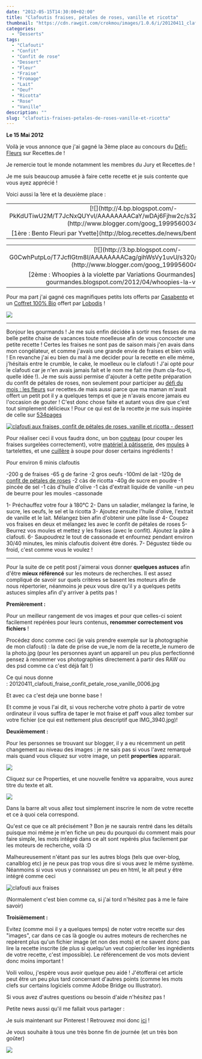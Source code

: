 ```yaml
---
date: "2012-05-15T14:30:00+02:00"
title: "Clafoutis fraises, pétales de roses, vanille et ricotta"
thumbnail: "https://cdn.rawgit.com/crokmou/images/1.0.6/i/20120411_clafouti_fraise_confit_petale_rose_vanille_0006.jpg"
categories:
  - "Desserts"
tags:
  - "Clafouti"
  - "Confit"
  - "Confit de rose"
  - "Dessert"
  - "Fleur"
  - "Fraise"
  - "Fromage"
  - "Lait"
  - "Oeuf"
  - "Ricotta"
  - "Rose"
  - "Vanille"
description: ""
slug: "clafoutis-fraises-petales-de-roses-vanille-et-ricotta"
---
```


**Le 15 Mai 2012**

Voilà je vous annonce que j'ai gagné la 3ème place au concours du [Défi-Fleurs](http://recettes.de/defi-fleurs) sur Recettes.de !

Je remercie tout le monde notamment les membres du Jury et Recettes.de !

Je me suis beaucoup amusée à faire cette recette et je suis contente que vous ayez apprécié !

Voici aussi la 1ère et la deuxième place :

<table style="margin-left: auto; margin-right: auto; text-align: center;" cellspacing="0" cellpadding="0" align="center">

<tbody>

<tr>

<td style="text-align: center;">[![](http://4.bp.blogspot.com/-PkKdUTiwU2M/T7JcNxQUYvI/AAAAAAAACaY/wDAj6Fjhw2c/s320/P1290062_t.jpeg)](http://www.blogger.com/goog_1999560034)</td>

</tr>

<tr>

<td style="text-align: center;">[1ère : Bento Fleuri par Yvette](http://blog.recettes.de/news/bento-fleuri-par-yvette)</td>

</tr>

</tbody>

</table>

<table style="margin-left: auto; margin-right: auto; text-align: center;" cellspacing="0" cellpadding="0" align="center">

<tbody>

<tr>

<td style="text-align: center;">[![](http://3.bp.blogspot.com/-G0CwhPutpLo/T7JcfIGtm8I/AAAAAAAACag/gihWsVy1uvU/s320/whoopie_violette_4.jpg)](http://www.blogger.com/goog_1999560042)</td>

</tr>

<tr>

<td style="text-align: center;">[2ème : Whoopies à la violette par Variations Gourmandes](http://variations-gourmandes.blogspot.com/2012/04/whoopies-la-violette.html)</td>

</tr>

</tbody>

</table>

Pour ma part j'ai gagné ces magnifiques petits lots offerts par [Casabento](http://casabento.com/shop/fr/) et un [Coffret 100% Bio](http://www.lobodis.com/coffret-100-bio-cafe44.php) offert par [Lobodis](http://www.lobodis.com/) !

[![](http://3.bp.blogspot.com/-0qw6Tw__Mdo/T7JdGdhoqXI/AAAAAAAACao/lmdY2ebqhLk/s640/2012-05-15+15.40.44.png)](http://3.bp.blogspot.com/-0qw6Tw__Mdo/T7JdGdhoqXI/AAAAAAAACao/lmdY2ebqhLk/s1600/2012-05-15+15.40.44.png)

__________

Bonjour les gourmands ! Je me suis enfin décidée à sortir mes fesses de ma belle petite chaise de vacances toute moelleuse afin de vous concocter une petite recette ! Certes les fraises ne sont pas de saison mais j'en avais dans mon congélateur, et comme j'avais une grande envie de fraises et bien voilà ! En revanche j'ai eu bien du mal à me decider pour la recette en elle même, j'hésitais entre le crumble, le cake, le moelleux ou le clafouti ! J'ai opté pour le clafouti car je n'en avais jamais fait et le nom me fait rire (hum cla-fou-ti, quelle idée !). Je me suis aussi permise d'ajouter à cette petite préparation du confit de pétales de roses, non seulement pour participer au [défi du mois : les fleurs](http://recettes.de/defi-fleurs) sur recettes.de mais aussi parce que ma maman m'avait offert un petit pot il y a quelques temps et que je n'avais encore jamais eu l'occasion de gouter ! C'est donc chose faite et autant vous dire que c'est tout simplement délicieux ! Pour ce qui est de la recette je me suis inspirée de celle sur [534pages](http://534pages.com/2010/06/24/un-clafouti-vanille-fraises-a-la-ricotta-pour-reflechir-encore/)

[![clafouti aux fraises, confit de pétales de roses, vanille et ricotta - dessert](http://3.bp.blogspot.com/-QuJcetB5tFs/T4WNt-dRgaI/AAAAAAAACFM/QB8-aeZkhxA/s1600/20120411_clafouti_fraise_confit_petale_rose_vanille_0010.jpg)](http://3.bp.blogspot.com/-QuJcetB5tFs/T4WNt-dRgaI/AAAAAAAACFM/QB8-aeZkhxA/s1600/20120411_clafouti_fraise_confit_petale_rose_vanille_0010.jpg)

Pour réaliser ceci il vous faudra donc, un bon [couteau](http://www.rueducommerce.fr/m/pl/malid:12468606) (pour couper les fraises surgelées correctement), votre [matériel à pâtisserie](http://www.rueducommerce.fr/m/pl/malid:12468606), des [moules](http://www.rueducommerce.fr/m/pl/malid:5325292) à tartelettes, et une [cuillère](http://www.rueducommerce.fr/m/pl/malid:43774626) à soupe pour doser certains ingrédients !

<div>Pour environ 6 minis clafoutis

-200 g de fraises -65 g de farine -2 gros oeufs -100ml de lait -120g de [confit de pétales de roses](http://www.tastodeprovence.com/p-confit-de-petales-de-roses,147_fr.html) -2 càs de ricotta -40g de sucre en poudre -1 pincée de sel -1 càs d'huile d'olive -1 càs d'extrait liquide de vanille -un peu de beurre pour les moules -cassonade

1- Préchauffez votre four à 180°C 2- Dans un saladier, mélangez la farine, le sucre, les oeufs, le sel et la ricotta 3- Ajoutez ensuite l'huile d'olive, l'extrait de vanille et le lait. Mélangez bien afin d'obtenir une pâte lisse 4- Coupez vos fraises en deux et mélangez les avec le confit de pétales de roses 5- Beurrez vos moules et mettez y les fraises (avec le confit). Ajoutez la pâte à clafouti. 6- Saupoudrez le tout de cassonade et enfournez pendant environ 30/40 minutes, les minis clafoutis doivent être dorés. 7- Dégustez tiède ou froid, c'est comme vous le voulez !

__________

Pour la suite de ce petit post j'aimerai vous donner **quelques astuces** afin d'être **mieux référencé** sur les moteurs de recherches. Il est assez compliqué de savoir sur quels critères se basent les moteurs afin de nous répertorier, néanmoins je peux vous dire qu'il y a quelques petits astuces simples afin d'y arriver à petits pas !

**Premièrement :**

Pour un meilleur rangement de vos images et pour que celles-ci soient facilement repérées pour leurs contenus, **renommer correctement vos fichiers** !

Procédez donc comme ceci (je vais prendre exemple sur la photographie de mon clafouti) : la date de prise de vue_le nom de la recette_le numero de la photo.jpg (pour les personnes ayant un appareil un peu plus perfectionné pensez à renommer vos photographies directement à partir des RAW ou des psd comme ca c'est déjà fait !)

Ce qui nous donne : 20120411_clafouti_fraise_confit_petale_rose_vanille_0006.jpg

Et avec ca c'est deja une bonne base !

Et comme je vous l'ai dit, si vous recherche votre photo à partir de votre ordinateur il vous suffira de taper le mot fraise et paff vous allez tomber sur votre fichier (ce qui est nettement plus descriptif que IMG_3940.jpg)!

**Deuxièmement :**

Pour les personnes se trouvant sur blogger, il y a eu récemment un petit changement au niveau des images : je ne sais pas si vous l'avez remarqué mais quand vous cliquez sur votre image, un petit **properties** apparait.

[![](http://3.bp.blogspot.com/-EwDbwdrBVhw/T4WQpg5HBRI/AAAAAAAACFU/OYlSwVMkiHU/s1600/2012-04-11+15.59.21.png)](http://3.bp.blogspot.com/-EwDbwdrBVhw/T4WQpg5HBRI/AAAAAAAACFU/OYlSwVMkiHU/s1600/2012-04-11+15.59.21.png)

Cliquez sur ce Properties, et une nouvelle fenêtre va apparaitre, vous aurez titre du texte et alt.

[![](http://3.bp.blogspot.com/-hbIXWznSgCU/T4WQ4d-m2_I/AAAAAAAACFc/Tfr4nebsKyU/s1600/2012-04-11+16.00.13.png)](http://3.bp.blogspot.com/-hbIXWznSgCU/T4WQ4d-m2_I/AAAAAAAACFc/Tfr4nebsKyU/s1600/2012-04-11+16.00.13.png)

Dans la barre alt vous allez tout simplement inscrire le nom de votre recette et ce à quoi cela correspond.

Qu'est ce que ce alt précisément ? Bon je ne saurais rentré dans les détails puisque moi même je m'en fiche un peu du pourquoi du comment mais pour faire simple, les mots intégré dans ce alt sont repérés plus facilement par les moteurs de recherche, voilà :D

Malheureusement n'étant pas sur les autres blogs (tels que over-blog, canalblog etc) je ne peux pas trop vous dire si vous avez le même système. Néanmoins si vous vous y connaissez un peu en html, le alt peut y être intégré comme ceci

<img src="lenomdemonimage.jpg" alt="clafouti aux fraises" />

(Normalement c'est bien comme ca, si j'ai tord n'hésitez pas à me le faire savoir)

**Troisièmement :**

Evitez (comme moi il y a quelques temps) de noter votre recette sur des "images", car dans ce cas là google ou autres moteurs de recherches ne repèrent plus qu'un fichier image (et non des mots) et ne savent donc pas lire la recette inscrite (de plus si quelqu'un veut copier/coller les ingrédients de votre recette, c'est impossible). Le référencement de vos mots devient donc moins important !

Voili voilou, j'espère vous avoir quelque peu aidé ! J'étofferai cet article peut être un peu plus tard concernant d'autres points (comme les mots clefs sur certains logiciels comme Adobe Bridge ou Illustrator).

Si vous avez d'autres questions ou besoin d'aide n'hésitez pas !

Petite news aussi qu'il me fallait vous partager :

Je suis maintenant sur Pinterest ! Retrouvez moi donc [ici](http://pinterest.com/sarahblieux/) !

Je vous souhaite à tous une très bonne fin de journée (et un très bon goûter)

[![](http://4.bp.blogspot.com/-2bLosyMFac4/TxhFg0sR2dI/AAAAAAAABec/Mzg1OnlXUmM/s1600/Signature+copie.jpg)](http://4.bp.blogspot.com/-2bLosyMFac4/TxhFg0sR2dI/AAAAAAAABec/Mzg1OnlXUmM/s1600/Signature+copie.jpg)

</div>